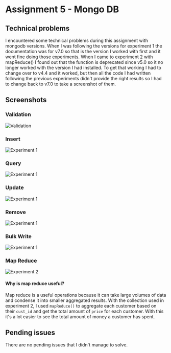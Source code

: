 # Assignment 5 - Mongo DB
## Technical problems
I encountered some technical problems during this assignment with mongodb versions. When I was following the versions for experiment 1 the documentation was for v7.0 so that is the version I worked with first and it went fine doing those experiments. When I came to experiment 2 with mapReduce() I found out that the function is deprecated since v5.0 so it no longer worked with the version I had installed. To get that working I had to change over to v4.4 and it worked, but then all the code I had written following the previous experiments didn't provide the right results so I had to change back to v7.0 to take a screenshot of them.

## Screenshots
### Validation
![Validation](images/installation_validation.PNG)
### Insert
![Experiment 1](images/experiment1_insert.PNG) 
### Query
![Experiment 1](images/experiment1_query.PNG)
### Update
![Experiment 1](images/experiment1_update.PNG)
### Remove
![Experiment 1](images/experiment1_remove.PNG) 
### Bulk Write
![Experiment 1](images/experiment1_bulk_write.PNG) 
### Map Reduce
![Experiment 2](images/experiment2.PNG)

#### Why is map reduce useful?
Map reduce is a useful operations because it can take large volumes of data and condense it into smaller aggregated results. With the collection used in experiment 2, I used `mapReduce()` to aggregate each customer based on their `cust_id` and get the total amount of `price` for each customer. With this it's a lot easier to see the total amount of money a customer has spent.

## Pending issues
There are no pending issues that I didn't manage to solve.